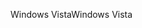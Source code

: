 <span data-ttu-id="cce87-101">Windows Vista</span><span class="sxs-lookup"><span data-stu-id="cce87-101">Windows Vista</span></span>